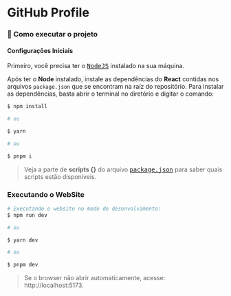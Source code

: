 # GitHub Profile

### **🚀 Como executar o projeto**

#### Configurações Iniciais

Primeiro, você precisa ter o <kbd>[NodeJS](https://nodejs.org/en/download/)</kbd> instalado na sua máquina.

Após ter o **Node** instalado, instale as dependências do **React** contidas nos arquivos `package.json` que se encontram na raíz do repositório. Para instalar as dependências, basta abrir o terminal no diretório e digitar o comando:

```sh
$ npm install

# ou

$ yarn

# ou

$ pnpm i
```

> Veja a parte de **scripts {}** do arquivo <kbd>[package.json](./package.json)</kbd> para saber quais scripts estão disponíveis.

### Executando o WebSite

```sh
# Executando o website no modo de desenvolvimento:
$ npm run dev

# ou

$ yarn dev

# ou

$ pnpm dev
```

> Se o browser não abrir automaticamente, acesse: http://localhost:5173.
